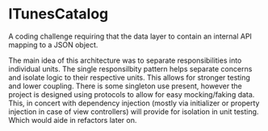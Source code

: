 # ITunesCatalog

A coding challenge requiring that the data layer to contain an internal API mapping to a JSON object.

The main idea of this architecture was to separate responsibilities into individual units. The single responsilbity pattern helps separate concerns and isolate logic to their respective units. This allows for stronger testing and lower coupling. There is some singleton use present, however the project is designed using protocols to allow for easy mocking/faking data. This, in concert with dependency injection (mostly via initializer or property injection in case of view controllers) will provide for isolation in unit testing. Which would aide in refactors later on.
